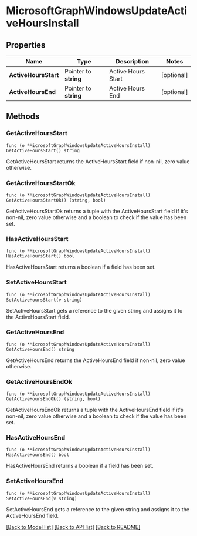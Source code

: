# MicrosoftGraphWindowsUpdateActiveHoursInstall

## Properties

Name | Type | Description | Notes
------------ | ------------- | ------------- | -------------
**ActiveHoursStart** | Pointer to **string** | Active Hours Start | [optional] 
**ActiveHoursEnd** | Pointer to **string** | Active Hours End | [optional] 

## Methods

### GetActiveHoursStart

`func (o *MicrosoftGraphWindowsUpdateActiveHoursInstall) GetActiveHoursStart() string`

GetActiveHoursStart returns the ActiveHoursStart field if non-nil, zero value otherwise.

### GetActiveHoursStartOk

`func (o *MicrosoftGraphWindowsUpdateActiveHoursInstall) GetActiveHoursStartOk() (string, bool)`

GetActiveHoursStartOk returns a tuple with the ActiveHoursStart field if it's non-nil, zero value otherwise
and a boolean to check if the value has been set.

### HasActiveHoursStart

`func (o *MicrosoftGraphWindowsUpdateActiveHoursInstall) HasActiveHoursStart() bool`

HasActiveHoursStart returns a boolean if a field has been set.

### SetActiveHoursStart

`func (o *MicrosoftGraphWindowsUpdateActiveHoursInstall) SetActiveHoursStart(v string)`

SetActiveHoursStart gets a reference to the given string and assigns it to the ActiveHoursStart field.

### GetActiveHoursEnd

`func (o *MicrosoftGraphWindowsUpdateActiveHoursInstall) GetActiveHoursEnd() string`

GetActiveHoursEnd returns the ActiveHoursEnd field if non-nil, zero value otherwise.

### GetActiveHoursEndOk

`func (o *MicrosoftGraphWindowsUpdateActiveHoursInstall) GetActiveHoursEndOk() (string, bool)`

GetActiveHoursEndOk returns a tuple with the ActiveHoursEnd field if it's non-nil, zero value otherwise
and a boolean to check if the value has been set.

### HasActiveHoursEnd

`func (o *MicrosoftGraphWindowsUpdateActiveHoursInstall) HasActiveHoursEnd() bool`

HasActiveHoursEnd returns a boolean if a field has been set.

### SetActiveHoursEnd

`func (o *MicrosoftGraphWindowsUpdateActiveHoursInstall) SetActiveHoursEnd(v string)`

SetActiveHoursEnd gets a reference to the given string and assigns it to the ActiveHoursEnd field.


[[Back to Model list]](../README.md#documentation-for-models) [[Back to API list]](../README.md#documentation-for-api-endpoints) [[Back to README]](../README.md)


